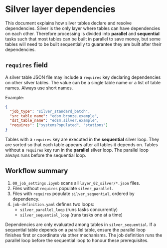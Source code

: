 # Silver layer dependencies

This document explains how silver tables declare and resolve dependencies.
Silver is the only layer where tables can have dependencies on each other.
Therefore processing is divided into **parallel** and **sequential** tasks such
that most tables can be built in parallel to save money, but some tables will
need to be built sequentially to guarantee they are built after their dependencies.

## `requires` field

A silver table JSON file may include a `requires` key declaring dependencies on
other silver tables. The value can be a single table name or a list of table
names. Always use short names.

Example:

```json
{
  "job_type": "silver_standard_batch",
  "src_table_name": "edsm.bronze.example",
  "dst_table_name": "edsm.silver.example",
  "requires": ["systemsPopulated", "stations"]
}
```

Tables with a `requires` key are executed in the **sequential** silver loop.
They are sorted so that each table appears after all tables it depends on.
Tables without a `requires` key run in the **parallel** silver loop. The
parallel loop always runs before the sequential loop.

## Workflow summary

1. `00_job_settings.ipynb` scans all `layer_02_silver/*.json` files.
2. Files without `requires` populate `silver_parallel`.
3. Files with `requires` populate `silver_sequential`, ordered by dependency.
4. `job-definition.yaml` defines two loops:
   - `silver_parallel_loop` (runs tasks concurrently)
   - `silver_sequential_loop` (runs tasks one at a time)

Dependencies are only evaluated among tables in `silver_sequential`.
If a sequential table depends on a parallel table, ensure the parallel loop
finishes first or coordinate via other mechanisms. The job definition runs the
parallel loop before the sequential loop to honour these prerequisites.
